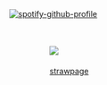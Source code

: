 
[![spotify-github-profile](https://spotify-github-profile.kittinanx.com/api/view?uid=wjdes5kajmt1gqhbzctuzbgid&cover_image=true&theme=novatorem&show_offline=true&background_color=ffffff&interchange=false&bar_color=53b14f&bar_color_cover=false)](https://github.com/kittinan/spotify-github-profile)
 ㅤㅤ

  ㅤ ㅤ ㅤ ㅤ

 ㅤㅤㅤ ㅤㅤ  ![](https://nyaa.neocities.org/shrines/shrines%20css/chiikawa/chiikawaemb3_chara_img.png)

  ㅤㅤㅤ ㅤㅤ  [strawpage](https://beomran.straw.page/)

 
 
 
  ㅤㅤ  ㅤㅤ  ㅤㅤ  ㅤㅤ 
  
